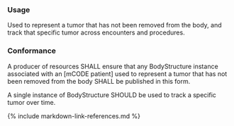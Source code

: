 ### Usage

Used to represent a tumor that has not been removed from the body, and track that specific tumor across encounters and procedures.

### Conformance

A producer of resources SHALL ensure that any BodyStructure instance associated with an [mCODE patient] used to represent a tumor that has not been removed from the body SHALL be published in this form.

A single instance of BodyStructure SHOULD be used to track a specific tumor over time.

{% include markdown-link-references.md %}
